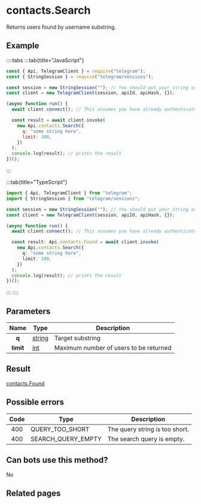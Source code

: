 # contacts.Search

Returns users found by username substring.

## Example

::::tabs
:::tab{title="JavaScript"}

```js
const { Api, TelegramClient } = require("telegram");
const { StringSession } = require("telegram/sessions");

const session = new StringSession(""); // You should put your string session here
const client = new TelegramClient(session, apiId, apiHash, {});

(async function run() {
  await client.connect(); // This assumes you have already authenticated with .start()

  const result = await client.invoke(
    new Api.contacts.Search({
      q: "some string here",
      limit: 100,
    })
  );
  console.log(result); // prints the result
})();
```

:::

:::tab{title="TypeScript"}

```ts
import { Api, TelegramClient } from "telegram";
import { StringSession } from "telegram/sessions";

const session = new StringSession(""); // You should put your string session here
const client = new TelegramClient(session, apiId, apiHash, {});

(async function run() {
  await client.connect(); // This assumes you have already authenticated with .start()

  const result: Api.contacts.Found = await client.invoke(
    new Api.contacts.Search({
      q: "some string here",
      limit: 100,
    })
  );
  console.log(result); // prints the result
})();
```

:::
::::

## Parameters

|   Name    | Type                                            | Description                            |
| :-------: | ----------------------------------------------- | -------------------------------------- |
|   **q**   | [string](https://core.telegram.org/type/string) | Target substring                       |
| **limit** | [int](https://core.telegram.org/type/int)       | Maximum number of users to be returned |

## Result

[contacts.Found](https://core.telegram.org/type/contacts.Found)

## Possible errors

| Code | Type               | Description                    |
| :--: | ------------------ | ------------------------------ |
| 400  | QUERY_TOO_SHORT    | The query string is too short. |
| 400  | SEARCH_QUERY_EMPTY | The search query is empty.     |

## Can bots use this method?

No

## Related pages
